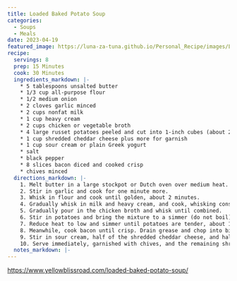 ```yaml
---
title: Loaded Baked Potato Soup
categories:
  - Soups
  - Meals
date: 2023-04-19
featured_image: https://luna-za-tuna.github.io/Personal_Recipe/images/Loaded-Baked-Potato-Soup.webp
recipe:
  servings: 8
  prep: 15 Minutes
  cook: 30 Minutes
  ingredients_markdown: |-
    * 5 tablespoons unsalted butter
    * 1/3 cup all-purpose flour
    * 1/2 medium onion
    * 2 cloves garlic minced
    * 2 cups nonfat milk
    * 1 cup heavy cream
    * 2 cups chicken or vegetable broth
    * 4 large russet potatoes peeled and cut into 1-inch cubes (about 2 pounds)
    * 1 cup shredded cheddar cheese plus more for garnish
    * 1 cup sour cream or plain Greek yogurt
    * salt 
    * black pepper
    * 8 slices bacon diced and cooked crisp
    * chives minced
  directions_markdown: |-
    1. Melt butter in a large stockpot or Dutch oven over medium heat. Add onion and cook, stirring often, for 4-5 minutes. 
    2. Stir in garlic and cook for one minute more. 
    3. Whisk in flour and cook until golden, about 2 minutes.
    4. Gradually whisk in milk and heavy cream, and cook, whisking constantly, until slightly thickened, about 1-2 minutes. 
    5. Gradually pour in the chicken broth and whisk until combined. 
    6. Stir in potatoes and bring the mixture to a simmer (do not boil).
    7. Reduce heat to low and simmer until potatoes are tender, about 15-20 minutes, stirring often to keep the bottom from burning.
    8. Meanwhile, cook bacon until crisp. Drain grease and chop into bite sized pieces.
    9. Stir in sour cream, half of the shredded cheddar cheese, and half of the bacon. Taste and add salt and pepper as desired. If the soup is too thick, add more milk as needed until the consistency is to your liking.
    10. Serve immediately, garnished with chives, and the remaining shredded cheddar cheese and bacon, if desired.
  notes_markdown: |-
---
```

<https://www.yellowblissroad.com/loaded-baked-potato-soup/>
